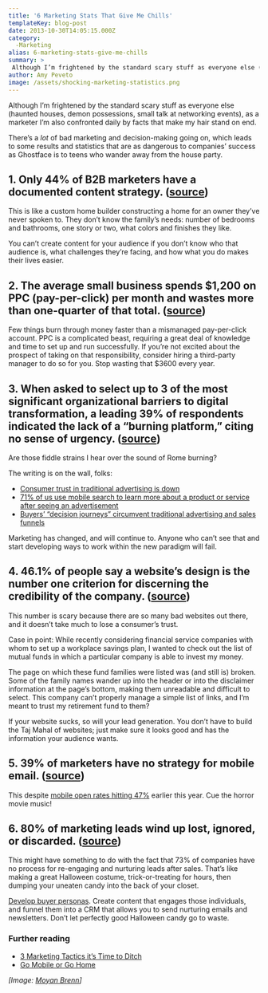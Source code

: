 ```yaml
---
title: '6 Marketing Stats That Give Me Chills'
templateKey: blog-post
date: 2013-10-30T14:05:15.000Z
category: 
  -Marketing
alias: 6-marketing-stats-give-me-chills
summary: > 
 Although I’m frightened by the standard scary stuff as everyone else (haunted houses, demon possessions, small talk at networking events), as a marketer I’m also confronted daily by facts that make my hair stand on end.
author: Amy Peveto
image: /assets/shocking-marketing-statistics.png
---
```


Although I’m frightened by the standard scary stuff as everyone else (haunted houses, demon possessions, small talk at networking events), as a marketer I’m also confronted daily by facts that make my hair stand on end.

There’s a _lot_ of bad marketing and decision-making going on, which leads to some results and statistics that are as dangerous to companies’ success as Ghostface is to teens who wander away from the house party.

**1\. Only 44% of B2B marketers have a documented content strategy. ([source](http://contentmarketinginstitute.com/2013/10/2014-b2b-content-marketing-research/))**
-------------------------------------------------------------------------------------------------------------------------------------------------------------------

This is like a custom home builder constructing a home for an owner they’ve never spoken to. They don’t know the family’s needs: number of bedrooms and bathrooms, one story or two, what colors and finishes they like.

You can’t create content for your audience if you don’t know who that audience is, what challenges they’re facing, and how what you do makes their lives easier.

**2\. The average small business spends $1,200 on PPC (pay-per-click) per month and wastes more than one-quarter of that total. ([source](http://www.wordstream.com/articles/free-advertising))**
-------------------------------------------------------------------------------------------------------------------------------------------------------------------------------------------------

Few things burn through money faster than a mismanaged pay-per-click account. PPC is a complicated beast, requiring a great deal of knowledge and time to set up and run successfully. If you’re not excited about the prospect of taking on that responsibility, consider hiring a third-party manager to do so for you. Stop wasting that $3600 every year.

**3\. When asked to select up to 3 of the most significant organizational barriers to digital transformation, a leading 39% of respondents indicated the lack of a “burning platform,” citing no sense of urgency. ([source](http://www.marketingcharts.com/online/27-of-global-execs-digital-transformation-already-a-matter-of-survival-37281/))**
----------------------------------------------------------------------------------------------------------------------------------------------------------------------------------------------------------------------------------------------------------------------------------------------------------------------------------------------------

Are those fiddle strains I hear over the sound of Rome burning?

The writing is on the wall, folks:

*   [Consumer trust in traditional advertising is down](/insights/sell-less-help-more)
*   [71% of us use mobile search to learn more about a product or service after seeing an advertisement](/insights/go-mobile-or-go-home)
*   [Buyers’ “decision journeys” circumvent traditional advertising and sales funnels](https://www.youtube.com/watch?v=EfRrD3we0Hg)

Marketing has changed, and will continue to. Anyone who can’t see that and start developing ways to work within the new paradigm will fail.

**4\. 46.1% of people say a website’s design is the number one criterion for discerning the credibility of the company. ([source](http://www.billiondollargraphics.com/infographics.html))**
--------------------------------------------------------------------------------------------------------------------------------------------------------------------------------------------

This number is scary because there are so many bad websites out there, and it doesn’t take much to lose a consumer’s trust.

Case in point: While recently considering financial service companies with whom to set up a workplace savings plan, I wanted to check out the list of mutual funds in which a particular company is able to invest my money.

The page on which these fund families were listed was (and still is) broken. Some of the family names wander up into the header or into the disclaimer information at the page’s bottom, making them unreadable and difficult to select. This company can’t properly manage a simple list of links, and I’m meant to trust my retirement fund to them?

If your website sucks, so will your lead generation. You don’t have to build the Taj Mahal of websites; just make sure it looks good and has the information your audience wants.

**5\. 39% of marketers have no strategy for mobile email. ([source](http://econsultancy.com/us/reports/email-census))**
-----------------------------------------------------------------------------------------------------------------------

This despite [mobile open rates hitting 47%](https://litmus.com/blog/mobile-opens-hit-record-high-of-47) earlier this year. Cue the horror movie music!

**6\. 80% of marketing leads wind up lost, ignored, or discarded. ([source](http://blog.marketo.com/2012/03/shocking-statistics-about-lost-marketing-leads.html))**
-------------------------------------------------------------------------------------------------------------------------------------------------------------------

This might have something to do with the fact that 73% of companies have no process for re-engaging and nurturing leads after sales. That’s like making a great Halloween costume, trick-or-treating for hours, then dumping your uneaten candy into the back of your closet.

[Develop buyer personas](/insights/better-targeting-through-buyer-personas). Create content that engages those individuals, and funnel them into a CRM that allows you to send nurturing emails and newsletters. Don’t let perfectly good Halloween candy go to waste.

### Further reading

*   [3 Marketing Tactics it’s Time to Ditch](/insights/3-marketing-tactics-it-s-time-ditch)
*   [Go Mobile or Go Home](/insights/go-mobile-or-go-home)

_\[Image: [Moyan Brenn](http://earthincolors.com/)\]_